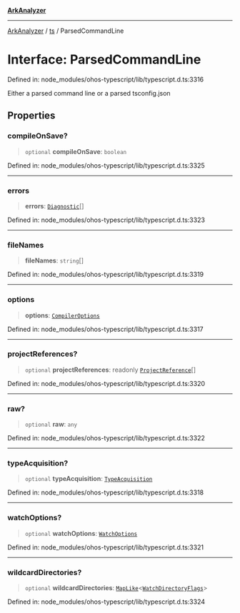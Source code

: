 [**ArkAnalyzer**](../../../../README.md)

***

[ArkAnalyzer](../../../../globals.md) / [ts](../README.md) / ParsedCommandLine

# Interface: ParsedCommandLine

Defined in: node\_modules/ohos-typescript/lib/typescript.d.ts:3316

Either a parsed command line or a parsed tsconfig.json

## Properties

### compileOnSave?

> `optional` **compileOnSave**: `boolean`

Defined in: node\_modules/ohos-typescript/lib/typescript.d.ts:3325

***

### errors

> **errors**: [`Diagnostic`](Diagnostic.md)[]

Defined in: node\_modules/ohos-typescript/lib/typescript.d.ts:3323

***

### fileNames

> **fileNames**: `string`[]

Defined in: node\_modules/ohos-typescript/lib/typescript.d.ts:3319

***

### options

> **options**: [`CompilerOptions`](CompilerOptions.md)

Defined in: node\_modules/ohos-typescript/lib/typescript.d.ts:3317

***

### projectReferences?

> `optional` **projectReferences**: readonly [`ProjectReference`](ProjectReference.md)[]

Defined in: node\_modules/ohos-typescript/lib/typescript.d.ts:3320

***

### raw?

> `optional` **raw**: `any`

Defined in: node\_modules/ohos-typescript/lib/typescript.d.ts:3322

***

### typeAcquisition?

> `optional` **typeAcquisition**: [`TypeAcquisition`](TypeAcquisition.md)

Defined in: node\_modules/ohos-typescript/lib/typescript.d.ts:3318

***

### watchOptions?

> `optional` **watchOptions**: [`WatchOptions`](WatchOptions.md)

Defined in: node\_modules/ohos-typescript/lib/typescript.d.ts:3321

***

### wildcardDirectories?

> `optional` **wildcardDirectories**: [`MapLike`](MapLike.md)\<[`WatchDirectoryFlags`](../enumerations/WatchDirectoryFlags.md)\>

Defined in: node\_modules/ohos-typescript/lib/typescript.d.ts:3324
